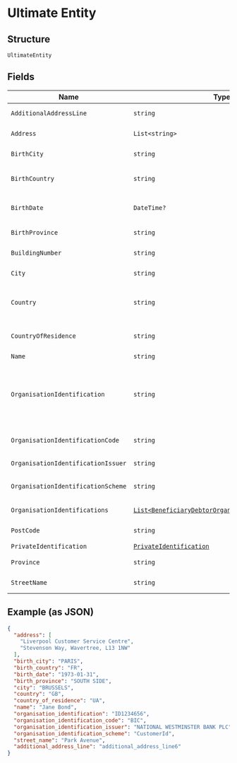 
# Ultimate Entity

## Structure

`UltimateEntity`

## Fields

| Name | Type | Tags | Description |
|  --- | --- | --- | --- |
| `AdditionalAddressLine` | `string` | Optional | Additional address line of the debtor/beneficiary address |
| `Address` | `List<string>` | Optional | Ultimate debtor/beneficiary address |
| `BirthCity` | `string` | Optional | Ultimate debtor/beneficiary birth city |
| `BirthCountry` | `string` | Optional | Ultimate debtor/beneficiary birth country. ISO 3166 format country code |
| `BirthDate` | `DateTime?` | Optional | Ultimate debtor/beneficiary birth date. Formatted ISO 8601 format YYYY-MM-DD |
| `BirthProvince` | `string` | Optional | Ultimate debtor/beneficiary birth province |
| `BuildingNumber` | `string` | Optional | Building number of the debtor/beneficiary address |
| `City` | `string` | Optional | City/Town of the Beneficiary address |
| `Country` | `string` | Optional | Country of ultimate debtor/beneficiary address. ISO 3166 format country code |
| `CountryOfResidence` | `string` | Optional | Country of residence of the ultimate beneficiary, ISO 3166 format country code |
| `Name` | `string` | Optional | - |
| `OrganisationIdentification` | `string` | Optional | Organisation identification of an ultimate debtor/beneficiary, in the case that the ultimate debtor/beneficiary is an organisation and not a private person. |
| `OrganisationIdentificationCode` | `string` | Optional | The code that specifies the type of `organisation_identification` |
| `OrganisationIdentificationIssuer` | `string` | Optional | Issuer of the `organisation_identification` |
| `OrganisationIdentificationScheme` | `string` | Optional | The code that specifies the scheme of `organisation_identification` |
| `OrganisationIdentifications` | [`List<BeneficiaryDebtorOrganisationIdentification>`](../../doc/models/beneficiary-debtor-organisation-identification.md) | Optional | Array for additional ID(s) of ultimate organisation |
| `PostCode` | `string` | Optional | Post code of the debtor/beneficiary address |
| `PrivateIdentification` | [`PrivateIdentification`](../../doc/models/private-identification.md) | Optional | - |
| `Province` | `string` | Optional | Province of the debtor/beneficiary address |
| `StreetName` | `string` | Optional | Street name of the debtor/beneficiary address |

## Example (as JSON)

```json
{
  "address": [
    "Liverpool Customer Service Centre",
    "Stevenson Way, Wavertree, L13 1NW"
  ],
  "birth_city": "PARIS",
  "birth_country": "FR",
  "birth_date": "1973-01-31",
  "birth_province": "SOUTH SIDE",
  "city": "BRUSSELS",
  "country": "GB",
  "country_of_residence": "UA",
  "name": "Jane Bond",
  "organisation_identification": "ID1234656",
  "organisation_identification_code": "BIC",
  "organisation_identification_issuer": "NATIONAL WESTMINSTER BANK PLC",
  "organisation_identification_scheme": "CustomerId",
  "street_name": "Park Avenue",
  "additional_address_line": "additional_address_line6"
}
```

